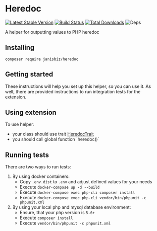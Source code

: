 # Heredoc

[![Latest Stable Version](https://poser.pugx.org/janisbiz/heredoc/v/stable)](https://packagist.org/packages/janisbiz/heredoc)
[![Build Status](https://travis-ci.com/janisbiz/heredoc.svg?branch=php5.x)](https://travis-ci.com/janisbiz/heredoc)
[![Total Downloads](https://poser.pugx.org/janisbiz/heredoc/downloads)](https://packagist.org/packages/janisbiz/heredoc)
![Deps](https://img.shields.io/badge/dependencies-up%20to%20date-brightgreen.svg)

A helper for outputting values to PHP heredoc

## Installing

`composer require janisbiz/heredoc`

## Getting started

These instructions will help you set up this helper, so you can use it. As well, there are provided 
instructions to run integration tests for the extension.

## Using extension

To use helper:
 - your class should use trait [HeredocTrait](src/HeredocTrait.php)
 - you should call global function ´heredoc()´

## Running tests

There are two ways to run tests:
1) By using docker containers:
    - Copy `.env.dist` to `.env` and adjust defined values for your needs
    - Execute `docker-compose up -d --build`
    - Execute `docker-compose exec php-cli composer install`
    - Execute `docker-compose exec php-cli vendor/bin/phpunit -c phpunit.xml`
2) By using your local php and mysql database environment:
    - Ensure, that your php version is `5.6+`
    - Execute `composer install`
    - Execute `vendor/bin/phpunit -c phpunit.xml`
